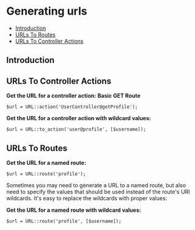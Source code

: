 # Generating urls

- [Introduction](#introduction)
- [URLs To Routes](#urls-to-routes)
- [URLs To Controller Actions](#urls-to-controller-actions)

<a name="introduction"></a>
## Introduction



<a name="urls-to-routes"></a>
## URLs To Controller Actions

**Get the URL for a controller action:**
**Basic GET Route**

	$url = URL::action('UserController@getProfile');

**Get the URL for a controller action with wildcard values:**

	$url = URL::to_action('user@profile', [$username]);

<a name="urls-to-controller-actions"></a>
## URLs To Routes

**Get the URL for a named route:**
  
	$url = URL::route('profile');

Sometimes you may need to generate a URL to a named route, but also need to specify the values that should be used instead of the route's URI wildcards. It's easy to replace the wildcards with proper values:

**Get the URL for a named route with wildcard values:**

	$url = URL::route('profile', [$username]);
